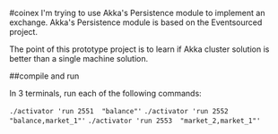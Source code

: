 #coinex
I'm trying to use Akka's Persistence module to implement an exchange. Akka's Persistence module is based on the Eventsourced project.

The point of this prototype project is to learn if Akka cluster solution is better than a single machine solution.

##compile and run

In 3 terminals, run each of the following commands:

`./activator 'run 2551  "balance"'`
`./activator 'run 2552  "balance,market_1"'`
`./activator 'run 2553  "market_2,market_1"'`